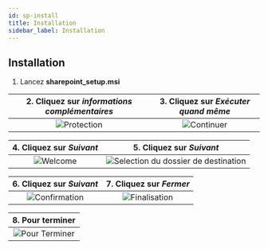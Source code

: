 ```yaml
---
id: sp-install
title: Installation
sidebar_label: Installation
---
```


## Installation

1. Lancez **sharepoint_setup.msi**

| 2. Cliquez sur *informations complémentaires*|3. Cliquez sur *Exécuter quand même*|
|:-------------:|:-------------:|
|![Protection][installen-03]|![Continuer][installen-04]|

| 4. Cliquez sur *Suivant*|5. Cliquez sur *Suivant*|
|:-------------:|:-------------:|
|![Welcome][installen-05]|![Selection du dossier de destination][installen-06]|

| 6. Cliquez sur *Suivant*|7. Cliquez sur *Fermer*|
|:-------------:|:-------------:|
|![Confirmation][installen-07]|![Finalisation][installen-08]|

| 8. Pour terminer |
|:-------------:|
|![Pour Terminer][installen-09]|


<!-- ************************** -->
<!-- ***** Pictures List ***** --> 
<!-- ************************** -->

[installen-03]: /kizeo-forms-documentations/img/sp/fr/installfr-01.png
[installen-04]: /kizeo-forms-documentations/img/sp/fr/installfr-02.png
[installen-05]: /kizeo-forms-documentations/img/sp/en/installen-05.png
[installen-06]: /kizeo-forms-documentations/img/sp/en/installen-06.png
[installen-07]: /kizeo-forms-documentations/img/sp/en/installen-07.png
[installen-08]: /kizeo-forms-documentations/img/sp/en/installen-08.png
[installen-09]: /kizeo-forms-documentations/img/sp/en/installen-09.png
[separator]: /kizeo-forms-documentations/img/sp/en/installen-09.png
